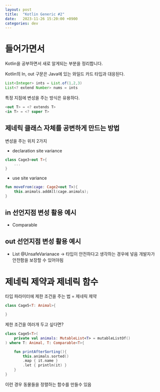 ```yaml
---
layout: post
title:  "Kotlin Generic #2"
date:   2023-11-26 15:20:00 +0900
categories: dev
---
```


# 들어가면서
Kotlin을 공부하면서 새로 알게되는 부분을 정리합니다.

Kotlin의 In, out 구문은 Java에 있는 와일드 카드 타입과 대응된다.

~~~ java
List<Integer> ints = List.of(1,2,3)
List<? extend Number> nums = ints
~~~
특정 지점에 변성을 주는 방식은 유용하다.

~~~ kotlin 
<out T> = <? extends T>
<in T> = <? super T>
~~~

## 제네릭 클래스 자체를 공변하게 만드는 방법
변성을 주는 위치 2가지

- declaration site variance
~~~ kotlin
class Cage3<out T>{
    ...
}
~~~

- use site variance
~~~ kotlin
fun moveFrom(cage: Cage2<out T>){
    this.animals.addAll(cage.animals);
}
~~~

## in 선언지점 변성 활용 예시
- Comparable

## out 선언지점 변성 활용 예시
- List 
@UnsafeVarianace -> 타입이 안전하다고 생각하는 경우에 넣음
개발자가 안전함을 보장할 수 있어야됨

# 제네릭 제약과 제네릭 함수
타입 파라미터에 제한 조건을 주는 법 = 제네릭 제약

~~~ kotlin 
class Cage5<T: Animal>{

}
~~~

제한 조건을 여러개 두고 싶다면? 
~~~ kotlin 
class Cage5<T>(
    private val animals: MutableList<T> = mutableListOf()
) where T: Animal, T: Comparable<T>{

    fun printAfterSorting(){
        this.animals.sorted()
        .map { it.name }
        .let { println(it) } 
    }
}
~~~
이런 경우 동물들을 정렬하는 함수를 만들수 있음


